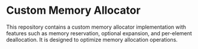 # Custom Memory Allocator

This repository contains a custom memory allocator implementation with features such as memory reservation, optional expansion, and per-element deallocation. It is designed to optimize memory allocation operations.
